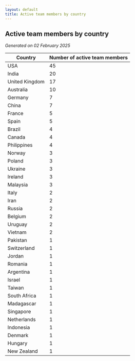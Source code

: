 ```yaml
---
layout: default
title: Active team members by country
---
```

## Active team members by country
*Generated on 02 February 2025*

| Country | Number of active team members |
| --- | --- |
| USA | 45 |
| India | 20 |
| United Kingdom | 17 |
| Australia | 10 |
| Germany | 7 |
| China | 7 |
| France | 5 |
| Spain | 5 |
| Brazil | 4 |
| Canada | 4 |
| Philippines | 4 |
| Norway | 3 |
| Poland | 3 |
| Ukraine | 3 |
| Ireland | 3 |
| Malaysia | 3 |
| Italy | 2 |
| Iran | 2 |
| Russia | 2 |
| Belgium | 2 |
| Uruguay | 2 |
| Vietnam | 2 |
| Pakistan | 1 |
| Switzerland | 1 |
| Jordan | 1 |
| Romania | 1 |
| Argentina | 1 |
| Israel | 1 |
| Taiwan | 1 |
| South Africa | 1 |
| Madagascar | 1 |
| Singapore | 1 |
| Netherlands | 1 |
| Indonesia | 1 |
| Denmark | 1 |
| Hungary | 1 |
| New Zealand | 1 |

